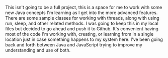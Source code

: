 This isn't going to be a full project, this is a space for me to work with some new Java concepts I'm learning as I get into the more advanced features.
There are some sample classes for working with threads, along with using run, sleep, and other related methods. I was going to keep this in my local files
but decided to go ahead and push it to Github. It's convenient having most of the code I'm working with, creating, or learning from in a single location just in case
something happens to my system here. I've been going back and forth between Java and JavaScript trying to improve my understanding and use of both.
